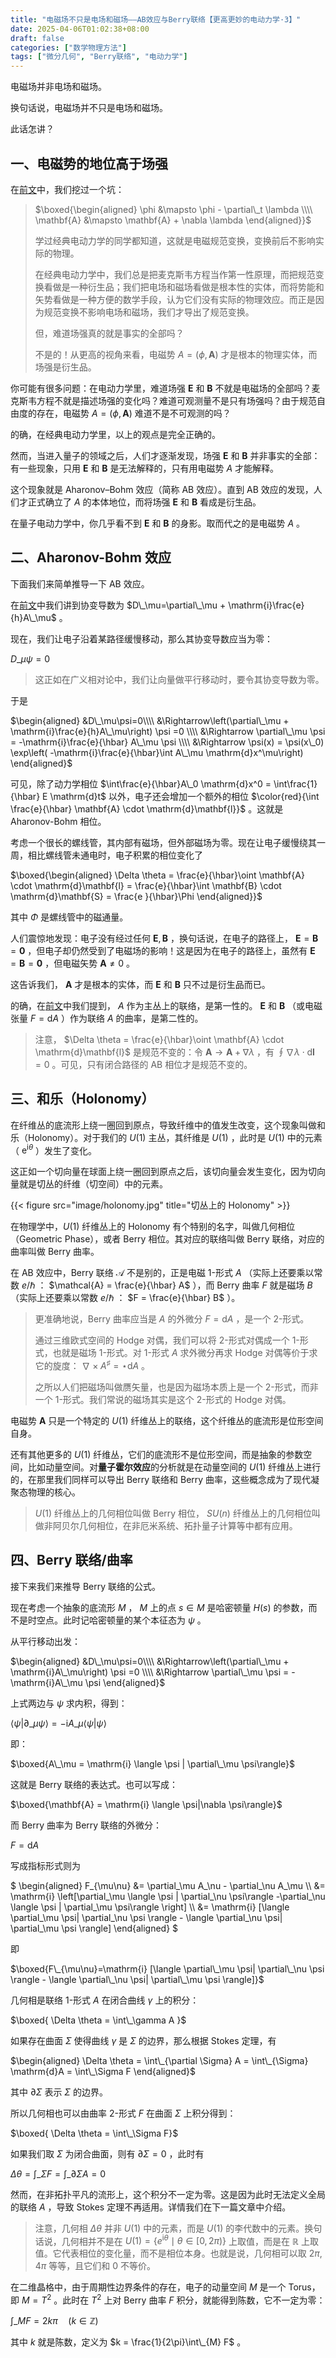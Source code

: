 ```yaml
---
title: "电磁场不只是电场和磁场——AB效应与Berry联络【更高更妙的电动力学·3】"
date: 2025-04-06T01:02:38+08:00
draft: false
categories: ["数学物理方法"]
tags: ["微分几何", "Berry联络", "电动力学"]
---
```



电磁场并非电场和磁场。

换句话说，电磁场并不只是电场和磁场。

此话怎讲？

## 一、电磁势的地位高于场强  

在[前文](https://zhuanlan.zhihu.com/p/23958176393)中，我们挖过一个坑：

> $\boxed{\begin{aligned} \phi &\mapsto \phi - \partial\_t \lambda \\\\ \mathbf{A} &\mapsto \mathbf{A} + \nabla \lambda \end{aligned}}$  
>   
> 学过经典电动力学的同学都知道，这就是电磁规范变换，变换前后不影响实际的物理。  
>   
> 在经典电动力学中，我们总是把麦克斯韦方程当作第一性原理，而把规范变换看做是一种衍生品；我们把电场和磁场看做是根本性的实体，而将势能和矢势看做是一种方便的数学手段，认为它们没有实际的物理效应。而正是因为规范变换不影响电场和磁场，我们才导出了规范变换。  
>   
> 但，难道场强真的就是事实的全部吗？  
>   
> 不是的！从更高的视角来看，电磁势 $A = (\phi, \mathbf{A})$ 才是根本的物理实体，而场强是衍生品。

你可能有很多问题：在电动力学里，难道场强 $\mathbf{E}$ 和 $\mathbf{B}$ 不就是电磁场的全部吗？麦克斯韦方程不就是描述场强的变化吗？难道可观测量不是只有场强吗？由于规范自由度的存在，电磁势 $A = (\phi, \mathbf{A})$ 难道不是不可观测的吗？

的确，在经典电动力学里，以上的观点是完全正确的。

然而，当进入量子的领域之后，人们才逐渐发现，场强 $\mathbf{E}$ 和 $\mathbf{B}$ 并非事实的全部：有一些现象，只用 $\mathbf{E}$ 和 $\mathbf{B}$ 是无法解释的，只有用电磁势 $A$ 才能解释。

这个现象就是 Aharonov–Bohm 效应（简称 AB 效应）。直到 AB 效应的发现，人们才正式确立了 $A$ 的本体地位，而将场强 $\mathbf{E}$ 和 $\mathbf{B}$ 看成是衍生品。

在量子电动力学中，你几乎看不到 $\mathbf{E}$ 和 $\mathbf{B}$ 的身影。取而代之的是电磁势 $A$ 。

## 二、Aharonov-Bohm 效应  

下面我们来简单推导一下 AB 效应。

在[前文](https://zhuanlan.zhihu.com/p/23958176393)中我们讲到协变导数为 $D\_\mu=\partial\_\mu + \mathrm{i}\frac{e}{h}A\_\mu$ 。

现在，我们让电子沿着某路径缓慢移动，那么其协变导数应当为零：

$D\_\mu \psi = 0$

> 这正如在广义相对论中，我们让向量做平行移动时，要令其协变导数为零。

于是

$\begin{aligned} &D\_\mu\psi=0\\\\ &\Rightarrow\left(\partial\_\mu + \mathrm{i}\frac{e}{h}A\_\mu\right) \psi =0 \\\\ &\Rightarrow  \partial\_\mu \psi = -\mathrm{i}\frac{e}{\hbar} A\_\mu \psi \\\\ &\Rightarrow \psi(x) = \psi(x\_0) \exp\left( -\mathrm{i}\frac{e}{\hbar}\int A\_\mu \mathrm{d}x^\mu\right) \end{aligned}$

可见，除了动力学相位 $\int\frac{e}{\hbar}A\_0 \mathrm{d}x^0 = \int\frac{1}{\hbar} E \mathrm{d}t$ 以外，电子还会增加一个额外的相位 $\color{red}{\int \frac{e}{\hbar} \mathbf{A} \cdot \mathrm{d}\mathbf{l}}$ 。这就是 Aharonov-Bohm 相位。

考虑一个很长的螺线管，其内部有磁场，但外部磁场为零。现在让电子缓慢绕其一周，相比螺线管未通电时，电子积累的相位变化了

$\boxed{\begin{aligned} \Delta \theta = \frac{e}{\hbar}\oint \mathbf{A} \cdot \mathrm{d}\mathbf{l} = \frac{e}{\hbar}\int \mathbf{B} \cdot \mathrm{d}\mathbf{S} = \frac{e }{\hbar}\Phi \end{aligned}}$

其中 $\Phi$ 是螺线管中的磁通量。

人们震惊地发现：电子没有经过任何 $\mathbf{E},\mathbf{B}$ ，换句话说，在电子的路径上， $\mathbf{E}=\mathbf{B}=\mathbf{0}$ ，但电子却仍然受到了电磁场的影响！这是因为在电子的路径上，虽然有 $\mathbf{E}=\mathbf{B}=\mathbf{0}$ ，但电磁矢势 $\mathbf{A}\ne 0$ 。

这告诉我们， $\mathbf{A}$ 才是根本的实体，而 $\mathbf{E}$ 和 $\mathbf{B}$ 只不过是衍生品而已。

的确，在[前文](https://zhuanlan.zhihu.com/p/23958176393)中我们提到， $A$ 作为主丛上的联络，是第一性的。 $\mathbf{E}$ 和 $\mathbf{B}$ （或电磁张量 $F = \mathrm{d}A$ ）作为联络 $A$ 的曲率，是第二性的。

> 注意， $\Delta \theta = \frac{e}{\hbar}\oint \mathbf{A} \cdot \mathrm{d}\mathbf{l}$ 是规范不变的：令 $\mathbf{A} \rightarrow \mathbf{A} + \nabla\lambda$ ，有 $\oint \nabla \lambda\cdot \mathrm{d}\mathbf{l} = 0$ 。可见，只有闭合路径的 AB 相位才是规范不变的。

## 三、和乐（Holonomy）  

在纤维丛的底流形上绕一圈回到原点，导致纤维中的值发生改变，这个现象叫做和乐（Holonomy）。对于我们的 $U(1)$ 主丛，其纤维是 $U(1)$ ，此时是 $U(1)$ 中的元素（ $\mathrm{e}^{\mathrm{i}\theta}$ ）发生了变化。

这正如一个切向量在球面上绕一圈回到原点之后，该切向量会发生变化，因为切向量就是切丛的纤维（切空间）中的元素。

{{< figure src="image/holonomy.jpg" title="切丛上的 Holonomy" >}}
  

在物理学中，$U(1)$ 纤维丛上的 Holonomy 有个特别的名字，叫做几何相位（Geometric Phase），或者 Berry 相位。其对应的联络叫做 Berry 联络，对应的曲率叫做 Berry 曲率。

在 AB 效应中，Berry 联络 $\mathcal{A}$ 不是别的，正是电磁 1-形式 $A$ （实际上还要乘以常数 $e/\hbar$ ： $\mathcal{A} = \frac{e}{\hbar} A$ ），而 Berry 曲率 $F$ 就是磁场 $B$ （实际上还要乘以常数 $e/\hbar$ ： $F = \frac{e}{\hbar} B$ ）。

> 更准确地说，Berry 曲率应当是 $A$ 的外微分 $F = \mathrm{d}A$ ，是一个 2-形式。  
>   
> 通过三维欧式空间的 Hodge 对偶，我们可以将 2-形式对偶成一个 1-形式，也就是磁场 1-形式。对 1-形式 $A$ 求外微分再求 Hodge 对偶等价于求它的旋度： $\nabla \times A^\sharp = \star\mathrm{d}A$ 。  
>   
> 之所以人们把磁场叫做赝矢量，也是因为磁场本质上是一个 2-形式，而非一个 1-形式。我们常说的磁场其实是这个 2-形式的 Hodge 对偶。

电磁势 $\mathbf{A}$ 只是一个特定的 $U(1)$ 纤维丛上的联络，这个纤维丛的底流形是位形空间自身。

还有其他更多的 $U(1)$ 纤维丛，它们的底流形不是位形空间，而是抽象的参数空间，比如动量空间。对**量子霍尔效应**的分析就是在动量空间的 $U(1)$ 纤维丛上进行的，在那里我们同样可以导出 Berry 联络和 Berry 曲率，这些概念成为了现代凝聚态物理的核心。

> $U(1)$ 纤维丛上的几何相位叫做 Berry 相位， $SU(n)$ 纤维丛上的几何相位叫做非阿贝尔几何相位，在非厄米系统、拓扑量子计算等中都有应用。

## 四、Berry 联络/曲率  

接下来我们来推导 Berry 联络的公式。

现在考虑一个抽象的底流形 $M$ ， $M$ 上的点 $s \in M$ 是哈密顿量 $H(s)$ 的参数，而不是时空点。此时记哈密顿量的某个本征态为 $\psi$ 。

从平行移动出发：

$\begin{aligned} &D\_\mu\psi=0\\\\ &\Rightarrow\left(\partial\_\mu + \mathrm{i}A\_\mu\right) \psi =0 \\\\ &\Rightarrow  \partial\_\mu \psi = -\mathrm{i}A\_\mu \psi  \end{aligned}$

上式两边与 $\psi$ 求内积，得到：

$\langle\psi | \partial\_\mu \psi \rangle = -\mathrm{i} A\_\mu \langle\psi | \psi\rangle$

即：

$\boxed{A\_\mu = \mathrm{i} \langle \psi | \partial\_\mu \psi\rangle}$

这就是 Berry 联络的表达式。也可以写成：

$\boxed{\mathbf{A} = \mathrm{i} \langle \psi|\nabla \psi\rangle}$

而 Berry 曲率为 Berry 联络的外微分：

$F = \mathrm{d}A$

写成指标形式则为

$ \begin{aligned} F\_{\mu\nu} &= \partial\_\mu A\_\nu - \partial\_\nu A\_\mu \\\\ &= \mathrm{i} \left[\partial\_\mu \langle \psi | \partial\_\nu \psi\rangle   -\partial\_\nu \langle \psi | \partial\_\mu \psi\rangle \right] \\\\ &= \mathrm{i} [\langle \partial\_\mu \psi| \partial\_\nu \psi \rangle - \langle \partial\_\nu \psi| \partial\_\mu \psi \rangle] \end{aligned} $

即

$\boxed{F\_{\mu\nu}=\mathrm{i} [\langle \partial\_\mu \psi| \partial\_\nu \psi \rangle - \langle \partial\_\nu \psi| \partial\_\mu \psi \rangle]}$

几何相是联络 1-形式 $A$ 在闭合曲线 $\gamma$ 上的积分：

$\boxed{ \Delta \theta = \int\_\gamma A }$

如果存在曲面 $\Sigma$ 使得曲线 $\gamma$ 是 $\Sigma$ 的边界，那么根据 Stokes 定理，有

$\begin{aligned} \Delta \theta  = \int\_{\partial \Sigma} A = \int\_{\Sigma} \mathrm{d}A = \int\_\Sigma F \end{aligned}$

其中 $\partial \Sigma$ 表示 $\Sigma$ 的边界。

所以几何相也可以由曲率 2-形式 $F$ 在曲面 $\Sigma$ 上积分得到：

$\boxed{ \Delta \theta = \int\_\Sigma F}$

如果我们取 $\Sigma$ 为闭合曲面，则有 $\partial \Sigma=0$ ，此时有

$\Delta \theta = \int\_\Sigma F = \int\_{\partial \Sigma} A = 0$

然而，在非拓扑平凡的流形上，这个积分不一定为零。这是因为此时无法定义全局的联络 $A$ ，导致 Stokes 定理不再适用。详情我们在下一篇文章中介绍。

> 注意，几何相 $\Delta \theta$ 并非 $U(1)$ 中的元素，而是 $U(1)$ 的李代数中的元素。换句话说，几何相并不是在 $U(1) = \{ e^{\mathrm{i}\theta} \mid \theta \in [0,2\pi) \}$ 上取值，而是在 $\mathbb{R}$ 上取值。它代表相位的变化量，而不是相位本身。也就是说，几何相可以取 $2\pi, 4\pi$ 等等，且它们和 $0$ 不等价。

在二维晶格中，由于周期性边界条件的存在，电子的动量空间 $M$ 是一个 Torus，即 $M=T^2$ 。此时在 $T^2$ 上对 Berry 曲率 $F$ 积分，就能得到陈数，它不一定为零：

$\int\_{M} F = 2 k\pi \quad (k\in\mathbb{Z})$

其中 $k$ 就是陈数，定义为 $k = \frac{1}{2\pi}\int\_{M} F$ 。